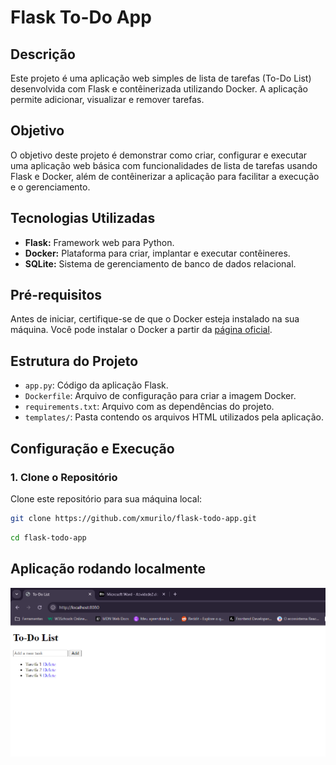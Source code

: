 # Flask To-Do App

## Descrição

Este projeto é uma aplicação web simples de lista de tarefas (To-Do List) desenvolvida com Flask e contêinerizada utilizando Docker. A aplicação permite adicionar, visualizar e remover tarefas.

## Objetivo

O objetivo deste projeto é demonstrar como criar, configurar e executar uma aplicação web básica com funcionalidades de lista de tarefas usando Flask e Docker, além de contêinerizar a aplicação para facilitar a execução e o gerenciamento.

## Tecnologias Utilizadas

- **Flask:** Framework web para Python.
- **Docker:** Plataforma para criar, implantar e executar contêineres.
- **SQLite:** Sistema de gerenciamento de banco de dados relacional.

## Pré-requisitos

Antes de iniciar, certifique-se de que o Docker esteja instalado na sua máquina. Você pode instalar o Docker a partir da [página oficial](https://www.docker.com/products/docker-desktop).

## Estrutura do Projeto

- `app.py`: Código da aplicação Flask.
- `Dockerfile`: Arquivo de configuração para criar a imagem Docker.
- `requirements.txt`: Arquivo com as dependências do projeto.
- `templates/`: Pasta contendo os arquivos HTML utilizados pela aplicação.

## Configuração e Execução

### 1. Clone o Repositório

Clone este repositório para sua máquina local:

```bash
git clone https://github.com/xmurilo/flask-todo-app.git
```

```bash
cd flask-todo-app
```

## Aplicação rodando localmente

![aplicacao](image.png)

